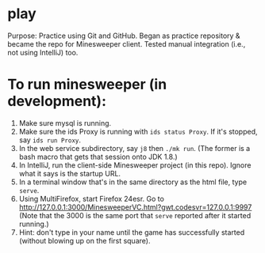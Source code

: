 # play
Purpose: Practice using Git and GitHub.
Began as practice repository & became the repo for Minesweeper client.
Tested manual integration (i.e., not using IntelliJ) too.

# To run minesweeper (in development):
1. Make sure mysql is running.
2. Make sure the ids Proxy is running with `ids status Proxy`. If it's stopped, say `ids run Proxy`.
3. In the web service subdirectory, say `j8` then `./mk run`. (The former is a bash macro that gets that session onto JDK 1.8.)
4. In IntelliJ, run the client-side Minesweeper project (in this repo). Ignore what it says is the startup URL.
5. In a terminal window that's in the same directory as the html file, type `serve`.
6. Using MultiFirefox, start Firefox 24esr. Go to http://127.0.0.1:3000/MinesweeperVC.html?gwt.codesvr=127.0.0.1:9997 (Note that the 3000 is the same port that `serve` reported after it started running.)
7. Hint: don't type in your name until the game has successfully started (without blowing up on the first square).


